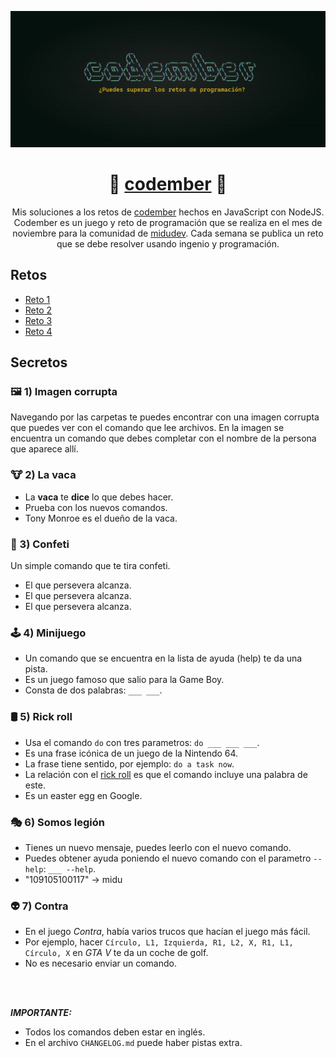 <div align="center">

![Codember](./assets/codember.webp)

# 📗 [codember](https://codember.dev) 📗

Mis soluciones a los retos de [codember](https://codember.dev) hechos en JavaScript con NodeJS. Codember es un juego y reto de programación que se realiza en el mes de noviembre para la comunidad de [midudev](https://midu.dev). Cada semana se publica un reto que se debe resolver usando ingenio y programación.

</div>

## Retos

- [Reto 1](https://github.com/cosmoart/codember/blob/main/retos/challenge01.md)
- [Reto 2](https://github.com/cosmoart/codember/blob/main/retos/challenge02.md)
- [Reto 3](https://github.com/cosmoart/codember/blob/main/retos/challenge03.md)
- [Reto 4](https://github.com/cosmoart/codember/blob/main/retos/challenge04.md)

## Secretos

### 🖼️ 1) Imagen corrupta

Navegando por las carpetas te puedes encontrar con una imagen corrupta que puedes ver con el comando que lee archivos. En la imagen se encuentra un comando que debes completar con el nombre de la persona que aparece allí.

<!-- $ say elon musk -->

### 🐮 2) La vaca

- La **vaca** te **dice** lo que debes hacer.
- Prueba con los nuevos comandos.
- Tony Monroe es el dueño de la vaca.

<!-- $ ping midu.dev -->

### 🎊 3) Confeti

Un simple comando que te tira confeti.

- El que persevera alcanza.
- El que persevera alcanza.
- El que persevera alcanza.

<!-- $ confetti  --- Enviar el comando varias veces -->

### 🕹️ 4) Minijuego

- Un comando que se encuentra en la lista de ayuda (help) te da una pista.
- Es un juego famoso que salio para la Game Boy.
- Consta de dos palabras: `___ ___`.

<!-- $ play tetris --- Con llenar una linea horizontal basta -->

### 🛢️ 5) Rick roll

- Usa el comando `do` con tres parametros: `do ___ ___ ___`.
- Es una frase icónica de un juego de la Nintendo 64.
- La frase tiene sentido, por ejemplo: `do a task now`.
- La relación con el [rick roll](https://www.youtube.com/watch?v=dQw4w9WgXcQ) es que el comando incluye una palabra de este.
- Es un easter egg en Google.

<!-- $ do a barrel roll -->

### 🎭 6) Somos legión

- Tienes un nuevo mensaje, puedes leerlo con el nuevo comando.
- Puedes obtener ayuda poniendo el nuevo comando con el parametro `--help`: `___ --help`.
- "109105100117" -> midu

<!-- submit t8vjh832948fcnal -->

### 👽 7) Contra

- En el juego _Contra_, había varios trucos que hacían el juego más fácil.
- Por ejemplo, hacer `Círculo, L1, Izquierda, R1, L2, X, R1, L1, Círculo, X` en _GTA V_ te da un coche de golf.
- No es necesario enviar un comando.

<!-- ⬆️, ⬆️, ⬇️, ⬇️, ⬅️, ➡️, ⬅️, ➡️, B, A  -->

<br/>
<br/>

**_IMPORTANTE:_**

- Todos los comandos deben estar en inglés.
- En el archivo `CHANGELOG.md` puede haber pistas extra.
